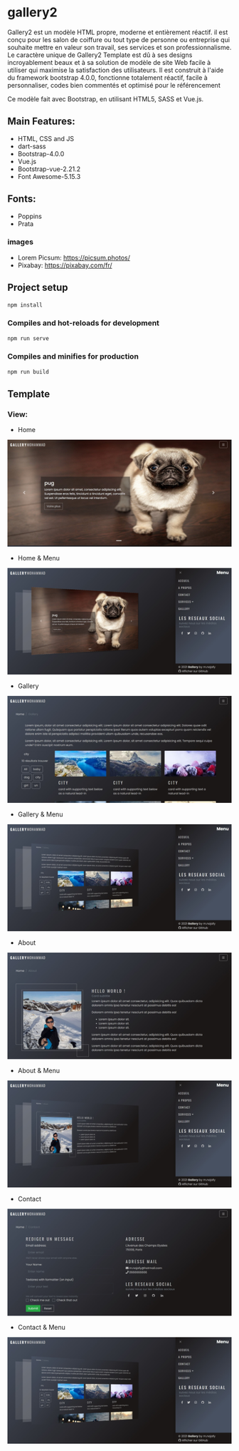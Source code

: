 # gallery2

Gallery2 est un modèle HTML propre, moderne et entièrement réactif. il est conçu pour les salon de coiffure ou tout type de personne ou entreprise qui souhaite mettre en valeur son travail, ses services et son professionnalisme. Le caractère unique de Gallery2 Template est dû à ses designs incroyablement beaux et à sa solution de modèle de site Web facile à utiliser qui maximise la satisfaction des utilisateurs. Il est construit à l'aide du framework bootstrap 4.0.0, fonctionne totalement réactif, facile à personnaliser, codes bien commentés et optimisé pour le référencement

Ce modèle fait avec Bootstrap, en utilisant HTML5, SASS et Vue.js. 

## Main Features:

* HTML, CSS and JS
* dart-sass
* Bootstrap-4.0.0
* Vue.js
* Bootstrap-vue-2.21.2
* Font Awesome-5.15.3

## Fonts:

* Poppins
* Prata

### images

* Lorem Picsum: https://picsum.photos/
* Pixabay: https://pixabay.com/fr/

## Project setup
```
npm install
```

### Compiles and hot-reloads for development
```
npm run serve
```

### Compiles and minifies for production
```
npm run build
```

## Template

### View:

* Home

![Template Gallery Home](https://github.com/mnajafy/gallery2/blob/master/home.jpeg)

* Home & Menu

![Template Gallery Home](https://github.com/mnajafy/gallery2/blob/master/home%26menu.jpeg)

* Gallery

![Template Gallery Home](https://github.com/mnajafy/gallery2/blob/master/gallery.jpeg)

* Gallery & Menu

![Template Gallery Home](https://github.com/mnajafy/gallery2/blob/master/gallery%26menu.jpeg)

* About

![Template Gallery Home](https://github.com/mnajafy/gallery2/blob/master/about.jpeg)

* About & Menu

![Template Gallery Home](https://github.com/mnajafy/gallery2/blob/master/about%26menu.jpeg)

* Contact

![Template Gallery Home](https://github.com/mnajafy/gallery2/blob/master/contact.jpeg)

* Contact & Menu

![Template Gallery Home](https://github.com/mnajafy/gallery2/blob/master/gallery%26menu.jpeg)

